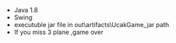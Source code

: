 - Java 1.8 
- Swing
- executuble jar file in out\artifacts\UcakGame_jar path
- If you miss 3 plane ,game over